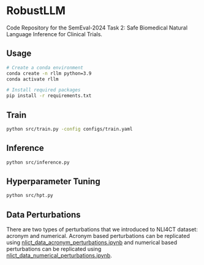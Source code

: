 # RobustLLM
Code Repository for the SemEval-2024 Task 2: Safe Biomedical Natural 
Language Inference for Clinical Trials.


## Usage

```bash
# Create a conda environment
conda create -n rllm python=3.9
conda activate rllm

# Install required packages
pip install -r requirements.txt
```

## Train

```bash
python src/train.py -config configs/train.yaml
```

## Inference

```bash
python src/inference.py
```

## Hyperparameter Tuning

```bash
python src/hpt.py
```

## Data Perturbations

There are two types of perturbations that we introduced to NLI4CT dataset: acronym 
    and numerical. Acronym based perturbations can be replicated using 
[nlict_data_acronym_perturbations.ipynb](notebooks/nlict_data_acronym_perturbations.ipynb) 
and numerical based perturbations can be replicated using [nlict_data_numerical_perturbations.ipynb](notebooks/nlict_data_numerical_perturbations.ipynb).
